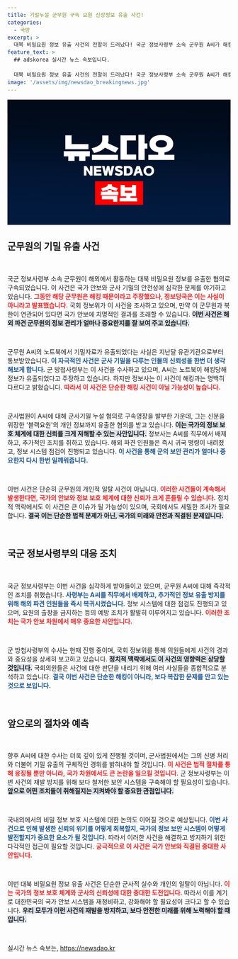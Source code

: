 ```yaml
---
title: 기밀누설 군무원 구속 요원 신상정보 유출 사건!
categories:
  - 국방
excerpt: >
  대북 비밀요원 정보 유출 사건의 전말이 드러났다! 국군 정보사령부 소속 군무원 A씨가 해킹을 주장했으나, 실제로는 기밀자료가 유출된 것으로 확인됐다. 그의 신상이 북한과 연결된다면 초유의 사태가 벌어질 위기. 클릭으로 숨겨진 진실을 확인해보세요!
feature_text: >
  ## adskorea 실시간 뉴스 속보입니다.

  대북 비밀요원 정보 유출 사건의 전말이 드러났다! 국군 정보사령부 소속 군무원 A씨가 해킹을 주장했으나, 실제로는 기밀자료가 유출된 것으로 확인됐다. 그의 신상이 북한과 연결된다면 초유의 사태가 벌어질 위기. 클릭으로 숨겨진 진실을 확인해보세요!
image: '/assets/img/newsdao_breakingnews.jpg'
---
```


<p><img src="/assets/img/newsdao_breakingnews.jpg" alt="adskorea 속보" /></p>

<h2 data-ke-size="size26">군무원의 기밀 유출 사건</h2>

<p data-ke-size="size16">&nbsp;</p>

<p>국군 정보사령부 소속 군무원이 해외에서 활동하는 대북 비밀요원 정보를 유출한 혐의로 구속되었습니다. 이 사건은 국가 안보와 군사 기밀의 안전성에 심각한 문제를 야기하고 있습니다. <b><span style="color: #ee2323;">그동안 해당 군무원은 해킹 때문이라고 주장했으나, 정보당국은 이는 사실이 아니라고 발표했습니다.</span></b> 국회 정보위가 이 사건을 조사하고 있으며, 만약 이 군무원과 북한이 연관되어 있다면 국가 안보에 치명적인 결과를 초래할 수 있습니다. <b><span style="background-color: #21538527;">이번 사건은 해외 파견 군무원의 정보 관리가 얼마나 중요한지를 잘 보여 주고 있습니다.</span></b></p>

<p data-ke-size="size16">&nbsp;</p>

<p>군무원 A씨의 노트북에서 기밀자료가 유출되었다는 사실은 지난달 유관기관으로부터 통보받았습니다. <b><span style="color: #1a5490;">이 자극적인 사건은 군사 기밀을 다루는 인물의 신뢰성을 한번 더 생각해보게 합니다.</span></b> 군 방첩사령부는 이 사건을 수사하고 있으며, A씨는 노트북이 해킹당해 정보가 유출되었다고 주장하고 있습니다. 하지만 정보사는 이 사건이 해킹과는 명백히 다르다고 밝혔습니다. <b><span style="color: #ee2323;">따라서 이 사건은 단순한 해킹 사건이 아닐 가능성이 높습니다.</span></b></p>

<p data-ke-size="size16">&nbsp;</p>

<p>군사법원이 A씨에 대해 군사기밀 누설 혐의로 구속영장을 발부한 가운데, 그는 신분을 위장한 '블랙요원'의 개인 정보까지 유출한 혐의를 받고 있습니다. <b><span style="background-color: #21538527;">이는 국가의 정보 보호 체계에 대한 신뢰를 크게 저해할 수 있는 사안입니다.</span></b> 정보사는 A씨를 직무에서 배제하고, 추가적인 조치를 취하고 있습니다. 해외 파견 인원들은 즉시 귀국 명령이 내려졌고, 정보 시스템 점검이 진행되고 있습니다. <b><span style="color: #1a5490;">이 사건을 통해 군의 보안 관리가 얼마나 중요한지 다시 한번 일깨워줍니다.</span></b></p>

<p data-ke-size="size16">&nbsp;</p>

<p>이번 사건은 단순히 군무원의 개인적 일탈 사건이 아닙니다. <b><span style="color: #ee2323;">이러한 사건들이 계속해서 발생한다면, 국가의 안보와 정보 보호 체계에 대한 신뢰가 크게 흔들릴 수 있습니다.</span></b> 정치적 맥락에서도 이 사건은 큰 이슈가 될 가능성이 있으며, 국회에서도 세밀한 조사가 필요합니다. <b><span style="background-color: #21538527;">결국 이는 단순한 법적 문제가 아닌, 국가의 미래와 안전과 직결된 문제입니다.</span></b></p>

<p data-ke-size="size16">&nbsp;</p>

<h2 data-ke-size="size26">국군 정보사령부의 대응 조치</h2>

<p data-ke-size="size16">&nbsp;</p>

<p>국군 정보사령부는 이번 사건을 심각하게 받아들이고 있으며, 군무원 A씨에 대해 즉각적인 조치를 취했습니다. <b><span style="color: #1a5490;">사령부는 A씨를 직무에서 배제하고, 추가적인 정보 유출 방지를 위해 해외 파견 인원들을 즉시 복귀시켰습니다.</span></b> 정보 시스템에 대한 점검도 진행되고 있으며, 요원의 출장을 금지하는 등의 예방 조치가 활발히 이루어지고 있습니다. <b><span style="color: #ee2323;">이러한 조치는 국가 안보 차원에서 매우 중요한 사안입니다.</span></b></p>

<p data-ke-size="size16">&nbsp;</p>

<p>군 방첩사령부의 수사는 현재 진행 중이며, 국회 정보위를 통해 의원들에게 사건의 경과와 중요성을 상세히 보고하고 있습니다. <b><span style="background-color: #21538527;">정치적 맥락에서도 이 사건의 영향력은 상당할 것입니다.</span></b> 국회의원들은 사건에 대한 판단을 내리기 위해 여러 사실들을 종합적으로 분석하고 있습니다. <b><span style="color: #1a5490;">결국 이번 사건은 단순한 해킹이 아니라, 보다 복잡한 문제를 안고 있는 것으로 보입니다.</span></b></p>

<p data-ke-size="size16">&nbsp;</p>

<h2 data-ke-size="size26">앞으로의 절차와 예측</h2>

<p data-ke-size="size16">&nbsp;</p>

<p>향후 A씨에 대한 수사는 더욱 깊이 있게 진행될 것이며, 군사법원에서는 그의 신병 처리와 더불어 기밀 유출의 구체적인 경위를 밝혀내야 할 것입니다. <b><span style="color: #ee2323;">이 사건은 법적 절차를 통해 응징될 뿐만 아니라, 국가 차원에서도 큰 논란을 일으킬 것입니다.</span></b> 군 정보사령부는 이번 사건의 재발 방지를 위해 보다 철저한 보안 시스템을 구축해야 할 필요성이 있습니다. <b><span style="background-color: #21538527;">앞으로 어떤 조치들이 취해질지는 지켜봐야 할 중요한 관점입니다.</span></b></p>

<p data-ke-size="size16">&nbsp;</p>

<p>국내외에서의 비밀 정보 보호 시스템에 대한 논의도 이어질 것으로 예상됩니다. <b><span style="color: #1a5490;">이번 사건으로 인해 발생한 신뢰의 위기를 어떻게 회복할지, 국가의 정보 보안 시스템이 어떻게 발전할지가 중요한 요소가 될 것입니다.</span></b> 따라서 이러한 사건을 해결하고 방지하기 위한 다각적인 접근이 필요할 것입니다. <b><span style="color: #ee2323;">궁극적으로 이 사건은 국가 안보와 직결된 중대한 사안입니다.</span></b></p>

<p data-ke-size="size16">&nbsp;</p>

<p>이번 대북 비밀요원 정보 유출 사건은 단순한 군사적 실수와 개인의 일탈이 아닙니다. <b><span style="color: #ee2323;">이는 국가의 정보 보호 체계와 군사의 신뢰성에 대한 중대한 도전입니다.</span></b> 따라서 이를 계기로 대한민국의 국가 안보 시스템을 재정비하고, 강화해야 할 필요성이 크다고 할 수 있습니다. <b><span style="background-color: #21538527;">우리 모두가 이런 사건의 재발을 방지하고, 보다 안전한 미래를 위해 노력해야 할 때입니다.</span></b></p>

<p data-ke-size="size16">&nbsp;</p>
실시간 뉴스 속보는, <a href="https://newsdao.kr" rel="dofollow">https://newsdao.kr</a>


